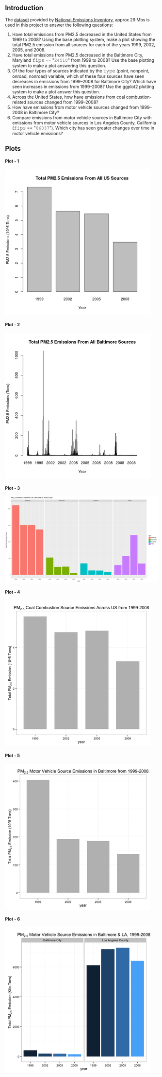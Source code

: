 ## Introduction

The [dataset](https://d396qusza40orc.cloudfront.net/exdata%2Fdata%2FNEI_data.zip) provided by [National Emissions Inventory](http://www.epa.gov/ttn/chief/eiinformation.html), approx 29 Mbs is used in this project to answer the following questions:

 1. Have total emissions from PM2.5 decreased in the United States from 1999 to 2008? Using the base plotting system, make a plot showing the total PM2.5 emission from all sources for each of the years 1999, 2002, 2005, and 2008.
 2. Have total emissions from PM2.5 decreased in the Baltimore City, Maryland 𝚏𝚒𝚙𝚜 == "𝟸𝟺𝟻𝟷𝟶" from 1999 to 2008? Use the base plotting system to make a plot answering this question.
 3. Of the four types of sources indicated by the 𝚝𝚢𝚙𝚎 (point, nonpoint, onroad, nonroad) variable, which of these four sources have seen decreases in emissions from 1999–2008 for Baltimore City? Which have seen increases in emissions from 1999–2008? Use the ggplot2 plotting system to make a plot answer this question.
 4. Across the United States, how have emissions from coal combustion-related sources changed from 1999–2008?
 5. How have emissions from motor vehicle sources changed from 1999–2008 in Baltimore City?
 6. Compare emissions from motor vehicle sources in Baltimore City with emissions from motor vehicle sources in Los Angeles County, California (𝚏𝚒𝚙𝚜 == "𝟶𝟼𝟶𝟹𝟽"). Which city has seen greater changes over time in motor vehicle emissions?

## Plots

#### Plot - 1
![Plott - 1](plot1.png)

#### Plot - 2
![Plott - 2](plot2.png)

#### Plot - 3
![Plott - 3](plot3.png)

#### Plot - 4
![Plott - 4](plot4.png)

#### Plot - 5
![Plott - 5](plot5.png)

#### Plot - 6
![Plott - 6](plot6.png)
